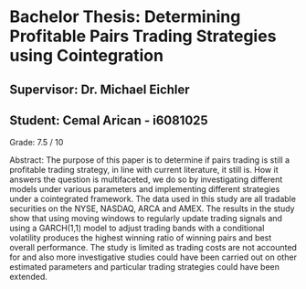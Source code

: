# Bachelor Thesis: Determining Profitable Pairs Trading Strategies using Cointegration

## Supervisor: Dr. Michael Eichler
## Student: Cemal Arican - i6081025

Grade: 7.5 / 10

Abstract: The purpose of this paper is to determine if pairs trading is still a profitable trading strategy, in line with current literature, it still is. How it answers the question is multifaceted, we do so by investigating different models under various parameters and implementing different strategies under a cointegrated framework. The data used in this study are all tradable securities on the NYSE, NASDAQ, ARCA and AMEX. The results in the study show that using moving windows to regularly update trading signals and using a GARCH(1,1) model to adjust trading bands with a conditional volatility produces the highest winning ratio of winning pairs and best overall performance. The study is limited as trading costs are not accounted for and also more investigative studies could have been carried out on other estimated parameters and particular trading strategies could have been extended.






